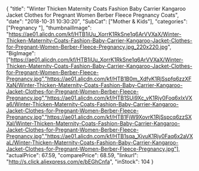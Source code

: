 {
	"title": "Winter Thicken  Maternity Coats Fashion Baby Carrier Kangaroo Jacket Clothes for Pregnant Women Berber Fleece Pregnancy Coats",
	"date": "2018-10-31 10:30:20",
	"SubCat": ["Mother & Kids"],
	"categories": ["Pregnancy "],
	"thumbnailImage": "https://ae01.alicdn.com/kf/HTB1iUu_XorrK1RkSne1q6ArVVXaX/Winter-Thicken-Maternity-Coats-Fashion-Baby-Carrier-Kangaroo-Jacket-Clothes-for-Pregnant-Women-Berber-Fleece-Pregnancy.jpg_220x220.jpg",
	"BigImage": ["https://ae01.alicdn.com/kf/HTB1iUu_XorrK1RkSne1q6ArVVXaX/Winter-Thicken-Maternity-Coats-Fashion-Baby-Carrier-Kangaroo-Jacket-Clothes-for-Pregnant-Women-Berber-Fleece-Pregnancy.jpg","https://ae01.alicdn.com/kf/HTB1B0m_XdfvK1RjSspfq6zzXFXaN/Winter-Thicken-Maternity-Coats-Fashion-Baby-Carrier-Kangaroo-Jacket-Clothes-for-Pregnant-Women-Berber-Fleece-Pregnancy.jpg","https://ae01.alicdn.com/kf/HTB1SUi9Xc_vK1Rjy0Foq6xIxVXa6/Winter-Thicken-Maternity-Coats-Fashion-Baby-Carrier-Kangaroo-Jacket-Clothes-for-Pregnant-Women-Berber-Fleece-Pregnancy.jpg","https://ae01.alicdn.com/kf/HTB1FjW9XovrK1RjSspcq6zzSXXal/Winter-Thicken-Maternity-Coats-Fashion-Baby-Carrier-Kangaroo-Jacket-Clothes-for-Pregnant-Women-Berber-Fleece-Pregnancy.jpg","https://ae01.alicdn.com/kf/HTB1sqa_XjvuK1Rjy0Faq6x2aVXaL/Winter-Thicken-Maternity-Coats-Fashion-Baby-Carrier-Kangaroo-Jacket-Clothes-for-Pregnant-Women-Berber-Fleece-Pregnancy.jpg"],
	"actualPrice": 67.59,
	"comparePrice": 68.59,
	"linkurl": "http://s.click.aliexpress.com/e/bEGhCnfa",
	"inStock": 104
}
